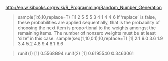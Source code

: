http://en.wikibooks.org/wiki/R_Programming/Random_Number_Generation

> sample(1:6,10,replace=T)
 [1] 2 5 5 5 3 4 1 4 4 6
     If ‘replace’ is false, these probabilities are applied
     sequentially, that is the probability of choosing the next item is
     proportional to the weights amongst the remaining items.  The
     number of nonzero weights must be at least ‘size’ in this case.
> sample(seq(1,10,0.1),10,replace=T)
 [1] 2.1 9.0 3.6 1.9 3.4 5.2 4.8 9.4 8.1 6.6


> runif(1)
[1] 0.5568894
> runif(2)
[1] 0.6195540 0.3463061
